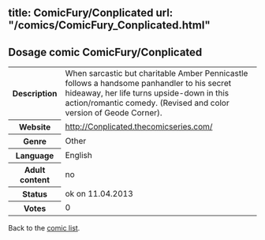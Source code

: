 title: ComicFury/Conplicated
url: "/comics/ComicFury_Conplicated.html"
---
Dosage comic ComicFury/Conplicated
-----------------------------------------

<table class="comicinfo">
<tr>
<th>Description</th><td>When sarcastic but charitable Amber Pennicastle follows a handsome panhandler to his secret hideaway, her life turns upside-down in this action/romantic comedy. (Revised and color version of Geode Corner).</td>
</tr>
<tr>
<th>Website</th><td><a href="http://Conplicated.thecomicseries.com/">http://Conplicated.thecomicseries.com/</a></td>
</tr>
<tr>
<th>Genre</th><td>Other</td>
</tr>
<tr>
<th>Language</th><td>English</td>
</tr>
<tr>
<th>Adult content</th><td>no</td>
</tr>
<tr>
<th>Status</th><td>ok on 11.04.2013</td>
</tr>
<tr>
<th>Votes</th><td>0</div></td>
</tr>
</table>

Back to the [comic list](../comic-index.html).
